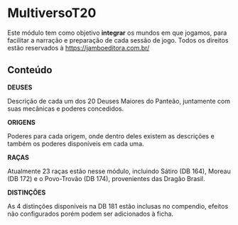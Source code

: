 # MultiversoT20
Este módulo tem como objetivo **integrar** os mundos em que jogamos, para facilitar a narração e preparação de cada sessão de jogo. Todos os direitos estão reservados à https://jamboeditora.com.br/


## Conteúdo
**DEUSES**

Descrição de cada um dos 20 Deuses Maiores do Panteão, juntamente com suas mecânicas e poderes concedidos.


**ORIGENS**

Poderes para cada origem, onde dentro deles existem as descrições e também os poderes disponíveis em cada uma.


**RAÇAS**

Atualmente 23 raças estão nesse módulo, incluindo Sátiro (DB 164), Moreau (DB 172) e o Povo-Trovão (DB 174), provenientes das Dragão Brasil.

**DISTINÇÕES**

As 4 distinções disponíveis na DB 181 estão inclusas no compendio, efeitos não configurados porém podem ser adicionados à ficha.

